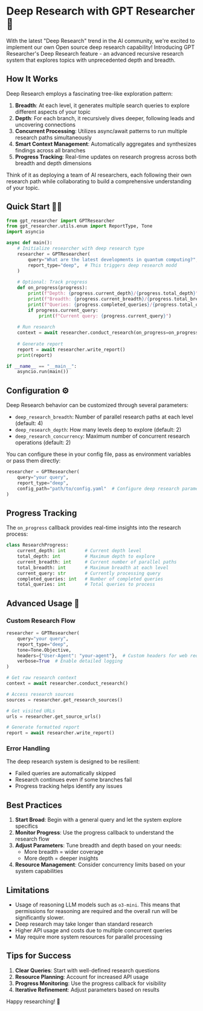 # Deep Research with GPT Researcher 🚀

With the latest "Deep Research" trend in the AI community, we're excited to implement our own Open source deep research capability! Introducing GPT Researcher's Deep Research feature - an advanced recursive research system that explores topics with unprecedented depth and breadth.

## How It Works

Deep Research employs a fascinating tree-like exploration pattern:

1. **Breadth**: At each level, it generates multiple search queries to explore different aspects of your topic
2. **Depth**: For each branch, it recursively dives deeper, following leads and uncovering connections
3. **Concurrent Processing**: Utilizes async/await patterns to run multiple research paths simultaneously
4. **Smart Context Management**: Automatically aggregates and synthesizes findings across all branches
5. **Progress Tracking**: Real-time updates on research progress across both breadth and depth dimensions

Think of it as deploying a team of AI researchers, each following their own research path while collaborating to build a comprehensive understanding of your topic.

## Quick Start 🏃‍♂️

```python
from gpt_researcher import GPTResearcher
from gpt_researcher.utils.enum import ReportType, Tone
import asyncio

async def main():
    # Initialize researcher with deep research type
    researcher = GPTResearcher(
        query="What are the latest developments in quantum computing?",
        report_type="deep",  # This triggers deep research modd
    )
    
    # Optional: Track progress
    def on_progress(progress):
        print(f"Depth: {progress.current_depth}/{progress.total_depth}")
        print(f"Breadth: {progress.current_breadth}/{progress.total_breadth}")
        print(f"Queries: {progress.completed_queries}/{progress.total_queries}")
        if progress.current_query:
            print(f"Current query: {progress.current_query}")
    
    # Run research
    context = await researcher.conduct_research(on_progress=on_progress)
    
    # Generate report
    report = await researcher.write_report()
    print(report)

if __name__ == "__main__":
    asyncio.run(main())
```

## Configuration ⚙️

Deep Research behavior can be customized through several parameters:

- `deep_research_breadth`: Number of parallel research paths at each level (default: 4)
- `deep_research_depth`: How many levels deep to explore (default: 2)
- `deep_research_concurrency`: Maximum number of concurrent research operations (default: 2)

You can configure these in your config file, pass as environment variables or pass them directly:

```python
researcher = GPTResearcher(
    query="your query",
    report_type="deep",
    config_path="path/to/config.yaml"  # Configure deep research parameters here
)
```

## Progress Tracking

The `on_progress` callback provides real-time insights into the research process:

```python
class ResearchProgress:
    current_depth: int       # Current depth level
    total_depth: int         # Maximum depth to explore
    current_breadth: int     # Current number of parallel paths
    total_breadth: int       # Maximum breadth at each level
    current_query: str       # Currently processing query
    completed_queries: int   # Number of completed queries
    total_queries: int       # Total queries to process
```

## Advanced Usage 🔧

### Custom Research Flow

```python
researcher = GPTResearcher(
    query="your query",
    report_type="deep",
    tone=Tone.Objective,
    headers={"User-Agent": "your-agent"},  # Custom headers for web requests
    verbose=True  # Enable detailed logging
)

# Get raw research context
context = await researcher.conduct_research()

# Access research sources
sources = researcher.get_research_sources()

# Get visited URLs
urls = researcher.get_source_urls()

# Generate formatted report
report = await researcher.write_report()
```

### Error Handling

The deep research system is designed to be resilient:

- Failed queries are automatically skipped
- Research continues even if some branches fail
- Progress tracking helps identify any issues

## Best Practices

1. **Start Broad**: Begin with a general query and let the system explore specifics
2. **Monitor Progress**: Use the progress callback to understand the research flow
3. **Adjust Parameters**: Tune breadth and depth based on your needs:
   - More breadth = wider coverage
   - More depth = deeper insights
4. **Resource Management**: Consider concurrency limits based on your system capabilities

## Limitations

- Usage of reasoning LLM models such as `o3-mini`. This means that permissions for reasoning are required and the overall run will be significantly slower.
- Deep research may take longer than standard research
- Higher API usage and costs due to multiple concurrent queries
- May require more system resources for parallel processing

## Tips for Success

1. **Clear Queries**: Start with well-defined research questions
2. **Resource Planning**: Account for increased API usage
3. **Progress Monitoring**: Use the progress callback for visibility
4. **Iterative Refinement**: Adjust parameters based on results

Happy researching! 🎉 